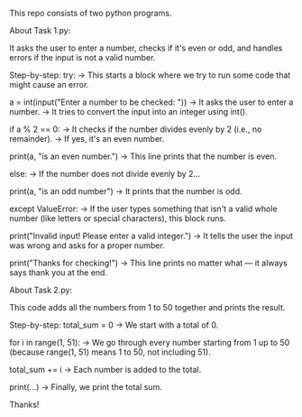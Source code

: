 This repo consists of two python programs.

About Task 1.py:

It asks the user to enter a number, checks if it's even or odd, and handles errors if the input is not a valid number.

Step-by-step:
try:
→ This starts a block where we try to run some code that might cause an error.

a = int(input("Enter a number to be checked: "))
→ It asks the user to enter a number.
→ It tries to convert the input into an integer using int().

if a % 2 == 0:
→ It checks if the number divides evenly by 2 (i.e., no remainder).
→ If yes, it's an even number.

print(a, "is an even number.")
→ This line prints that the number is even.

else:
→ If the number does not divide evenly by 2…

print(a, "is an odd number")
→ It prints that the number is odd.

except ValueError:
→ If the user types something that isn't a valid whole number (like letters or special characters), this block runs.

print("Invalid input! Please enter a valid integer.")
→ It tells the user the input was wrong and asks for a proper number.

print("Thanks for checking!")
→ This line prints no matter what — it always says thank you at the end.



About Task 2.py:

This code adds all the numbers from 1 to 50 together and prints the result.

Step-by-step:
total_sum = 0
→ We start with a total of 0.

for i in range(1, 51):
→ We go through every number starting from 1 up to 50 (because range(1, 51) means 1 to 50, not including 51).

total_sum += i
→ Each number is added to the total.

print(...)
→ Finally, we print the total sum.

Thanks!
